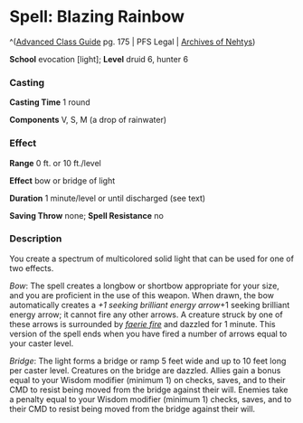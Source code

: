 # Spell: Blazing Rainbow

^([Advanced Class Guide][ss-blazing-rainbow] pg. 175 | PFS Legal | [Archives of Nehtys][sn-blazing-rainbow])

**School** evocation [light]; **Level** druid 6, hunter 6

### Casting

**Casting Time** 1 round  

**Components** V, S, M (a drop of rainwater)

### Effect

**Range** 0 ft. or 10 ft./level  

**Effect** bow or bridge of light  

**Duration** 1 minute/level or until discharged (see text)  

**Saving Throw** none; **Spell Resistance** no

### Description

You create a spectrum of multicolored solid light that can be used for one of two effects.  

_Bow_: The spell creates a longbow or shortbow appropriate for your size, and you are proficient in the use of this weapon. When drawn, the bow automatically creates a _+1 seeking brilliant energy arrow_+1 seeking brilliant energy arrow; it cannot fire any other arrows. A creature struck by one of these arrows is surrounded by _[faerie fire]_ and dazzled for 1 minute. This version of the spell ends when you have fired a number of arrows equal to your caster level.  

_Bridge_: The light forms a bridge or ramp 5 feet wide and up to 10 feet long per caster level. Creatures on the bridge are dazzled. Allies gain a bonus equal to your Wisdom modifier (minimum 1) on checks, saves, and to their CMD to resist being moved from the bridge against their will. Enemies take a penalty equal to your Wisdom modifier (minimum 1) checks, saves, and to their CMD to resist being moved from the bridge against their will.

[ss-blazing-rainbow]: http://paizo.com/products/btpy978v
[sn-blazing-rainbow]: http://www.archivesofnethys.com/SpellDisplay.aspx?ItemName=Blazing%20Rainbow
[faerie fire]: http://www.archivesofnethys.com/SpellDisplay.aspx?ItemName=faerie%20fire